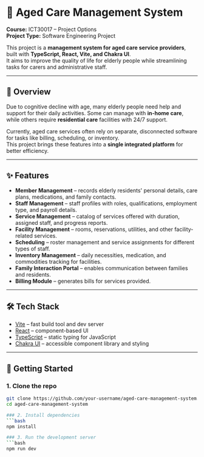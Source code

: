 # 🏥 Aged Care Management System

**Course:** ICT30017 – Project Options  
**Project Type:** Software Engineering Project  

This project is a **management system for aged care service providers**, built with **TypeScript, React, Vite, and Chakra UI**.  
It aims to improve the quality of life for elderly people while streamlining tasks for carers and administrative staff.  

---

## 📖 Overview

Due to cognitive decline with age, many elderly people need help and support for their daily activities. Some can manage with **in-home care**, while others require **residential care** facilities with 24/7 support.  

Currently, aged care services often rely on separate, disconnected software for tasks like billing, scheduling, or inventory.  
This project brings these features into a **single integrated platform** for better efficiency.  

---

## ✨ Features

- **Member Management** – records elderly residents' personal details, care plans, medications, and family contacts.  
- **Staff Management** – staff profiles with roles, qualifications, employment type, and payroll details.  
- **Service Management** – catalog of services offered with duration, assigned staff, and progress reports.  
- **Facility Management** – rooms, reservations, utilities, and other facility-related services.  
- **Scheduling** – roster management and service assignments for different types of staff.  
- **Inventory Management** – daily necessities, medication, and commodities tracking for facilities.  
- **Family Interaction Portal** – enables communication between families and residents.  
- **Billing Module** – generates bills for services provided.  

---

## 🛠️ Tech Stack

- [Vite](https://vitejs.dev/) – fast build tool and dev server  
- [React](https://react.dev/) – component-based UI  
- [TypeScript](https://www.typescriptlang.org/) – static typing for JavaScript  
- [Chakra UI](https://chakra-ui.com/) – accessible component library and styling  

---

## 🚀 Getting Started

### 1. Clone the repo
```bash
git clone https://github.com/your-username/aged-care-management-system.git
cd aged-care-management-system

### 2. Install dependencies
```bash
npm install

### 3. Run the development server
```bash
npm run dev
